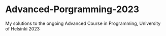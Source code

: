 # Advanced-Porgramming-2023
My solutions to the ongoing Advanced Course in Programming, University of Helsinki 2023
